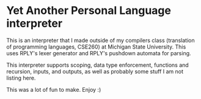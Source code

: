 # Yet Another Personal Language interpreter


This is an interpreter that I made outside of my compilers class (translation of programming languages, CSE260)
at Michigan State University. This uses RPLY's lexer generator and RPLY's pushdown automata for parsing.

This interpreter supports scoping, data type enforcement, functions and recursion, inputs, and outputs, as well
as probably some stuff I am not listing here.

This was a lot of fun to make. Enjoy :)
